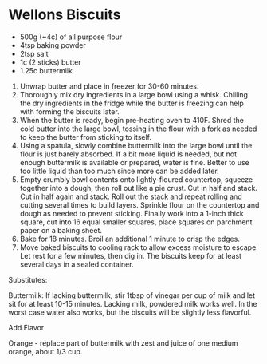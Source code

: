 # Wellons Biscuits

* 500g (~4c) of all purpose flour 
* 4tsp baking powder
* 2tsp salt
* 1c (2 sticks) butter
* 1.25c buttermilk

1. Unwrap butter and place in freezer for 30-60 minutes. 
2. Thoroughly mix dry ingredients in a large bowl using a whisk. Chilling the dry ingredients in the fridge while the butter is freezing can help with forming the biscuits later.
3. When the butter is ready, begin pre-heating oven to 410F. Shred the cold butter into the large bowl, tossing in the flour with a fork as needed to keep the butter from sticking to itself.
4. Using a spatula, slowly combine buttermilk into the large bowl until the flour is just barely absorbed. If a bit more liquid is needed, but not enough buttermilk is available or prepared, water is fine. Better to use too little liquid than too much since more can be added later.
5. Empty crumbly bowl contents onto lightly-floured countertop, squeeze together into a dough, then roll out like a pie crust. Cut in half and stack. Cut in half again and stack. Roll out the stack and repeat rolling and cutting several times to build layers. Sprinkle flour on the countertop and dough as needed to prevent sticking. Finally work into a 1-inch thick square, cut into 16 equal smaller squares, place squares on parchment paper on a baking sheet.
6. Bake for 18 minutes. Broil an additional 1 minute to crisp the edges.
7. Move baked biscuits to cooling rack to allow excess moisture to escape. Let rest for a few minutes, then dig in. The biscuits keep for at least several days in a sealed container.

Substitutes:

Buttermilk: If lacking buttermilk, stir 1tbsp of vinegar per cup of milk  and let sit
for at least 10-15 minutes. Lacking milk, powdered milk works well. In
the worst case water also works, but the biscuits will be slightly less
flavorful.

Add Flavor

Orange - replace part of buttermilk with zest and juice of one medium orange, about 1/3 cup.
